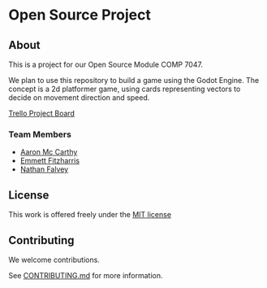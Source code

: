 # Open Source Project

## About
This is a project for our Open Source Module COMP 7047. 

We plan to use this repository to build a game using the Godot Engine.
The concept is a 2d platformer game, using cards representing vectors to decide on movement direction and speed.

[Trello Project Board](https://trello.com/b/ic9DcRhe/open-source-project)


### Team Members
- [Aaron Mc Carthy]()
- [Emmett Fitzharris]()
- [Nathan Falvey]()


## License 
This work is offered freely under the [MIT license](LICENSE.md)


## Contributing
We welcome contributions.

See [CONTRIBUTING.md](CONTRIBUTING.md) for more information.